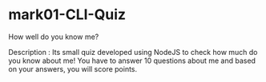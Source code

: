 # mark01-CLI-Quiz
How well do you know me?


Description : Its small quiz developed using NodeJS to check how much do you know about me! You have to answer 10 questions about me and based on your answers, you will score points.

